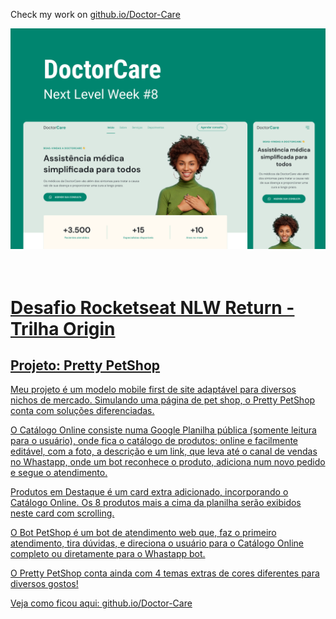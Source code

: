 Check my work on <a href="https://eduhrodrigues.github.io/Doctor-Care/"> github.io/Doctor-Care

<img src="assets/coverPNG.png" alt="capa da página Doctor Care."><br><br>
<br>

# Desafio Rocketseat NLW Return - Trilha Origin
## Projeto: Pretty PetShop
Meu projeto é um modelo mobile first de site adaptável para diversos nichos de mercado.
Simulando uma página de pet shop, o Pretty PetShop conta com soluções diferenciadas.

O Catálogo Online consiste numa Google Planilha pública (somente leitura para o usuário), onde fica o catálogo de produtos; online e facilmente editável, com a foto, a descrição e um link, que leva até o canal de vendas no Whastapp, onde um bot reconhece o produto, adiciona num novo pedido e segue o atendimento.

Produtos em Destaque é um card extra adicionado, incorporando o Catálogo Online.
Os 8 produtos mais a cima da planilha serão exibidos neste card com scrolling.

O Bot PetShop é um bot de atendimento web que, faz o primeiro atendimento, tira dúvidas, e direciona o usuário para o Catálogo Online completo ou diretamente para o Whastapp bot.

O Pretty PetShop conta ainda com 4 temas extras de cores diferentes para diversos gostos!

Veja como ficou aqui: <a href="https://eduhrodrigues.github.io/Doctor-Care/"> github.io/Doctor-Care